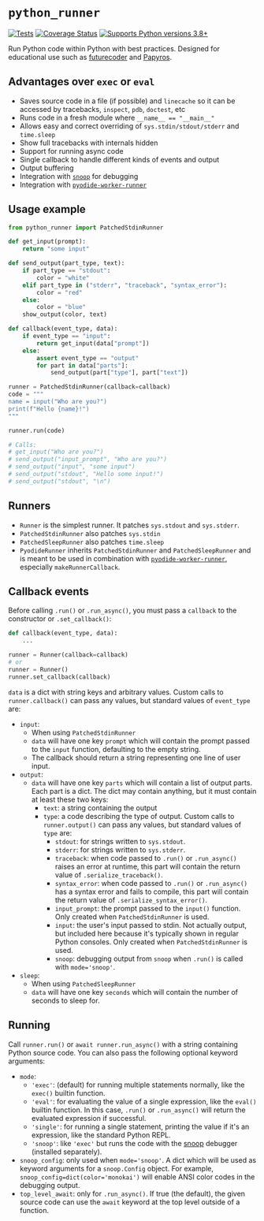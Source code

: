 # `python_runner`

[![Tests](https://github.com/alexmojaki/python_runner/actions/workflows/pytest.yml/badge.svg)](https://github.com/alexmojaki/python_runner/actions/workflows/pytest.yml) [![Coverage Status](https://coveralls.io/repos/github/alexmojaki/python_runner/badge.svg?branch=master)](https://coveralls.io/github/alexmojaki/python_runner?branch=master) [![Supports Python versions 3.8+](https://img.shields.io/pypi/pyversions/python_runner.svg)](https://pypi.python.org/pypi/python_runner)

Run Python code within Python with best practices. Designed for educational use such as [futurecoder](https://futurecoder.io/) and [Papyros](https://github.com/dodona-edu/papyros).

## Advantages over `exec` or `eval`

- Saves source code in a file (if possible) and `linecache` so it can be accessed by tracebacks, `inspect`, `pdb`, `doctest`, etc
- Runs code in a fresh module where `__name__ == "__main__"`
- Allows easy and correct overriding of `sys.stdin/stdout/stderr` and `time.sleep`
- Show full tracebacks with internals hidden
- Support for running async code
- Single callback to handle different kinds of events and output
- Output buffering
- Integration with [`snoop`](https://github.com/alexmojaki/snoop) for debugging
- Integration with [`pyodide-worker-runner`](https://github.com/alexmojaki/pyodide-worker-runner)

## Usage example

```python
from python_runner import PatchedStdinRunner

def get_input(prompt):
    return "some input"

def send_output(part_type, text):
    if part_type == "stdout":
        color = "white"
    elif part_type in ("stderr", "traceback", "syntax_error"):
        color = "red"
    else:
        color = "blue"
    show_output(color, text)

def callback(event_type, data):
    if event_type == "input":
        return get_input(data["prompt"])
    else:
        assert event_type == "output"
        for part in data["parts"]:
            send_output(part["type"], part["text"])

runner = PatchedStdinRunner(callback=callback)
code = """
name = input("Who are you?")
print(f"Hello {name}!")
"""

runner.run(code)

# Calls:
# get_input("Who are you?")
# send_output("input_prompt", "Who are you?")
# send_output("input", "some input")
# send_output("stdout", "Hello some input!")
# send_output("stdout", "\n")
```

## Runners

- `Runner` is the simplest runner. It patches `sys.stdout` and `sys.stderr`.
- `PatchedStdinRunner` also patches `sys.stdin`
- `PatchedSleepRunner` also patches `time.sleep`
- `PyodideRunner` inherits `PatchedStdinRunner` and `PatchedSleepRunner` and is meant to be used in combination with [`pyodide-worker-runner`](https://github.com/alexmojaki/pyodide-worker-runner), especially `makeRunnerCallback`.

## Callback events

Before calling `.run()` or `.run_async()`, you must pass a `callback` to the constructor or `.set_callback()`:

```python
def callback(event_type, data):
    ...

runner = Runner(callback=callback)
# or
runner = Runner()
runner.set_callback(callback)
```

`data` is a dict with string keys and arbitrary values. Custom calls to `runner.callback()` can pass any values, but standard values of `event_type` are:

- `input`:
  - When using `PatchedStdinRunner`
  - `data` will have one key `prompt` which will contain the prompt passed to the `input` function, defaulting to the empty string.
  - The callback should return a string representing one line of user input.
- `output`:
  - `data` will have one key `parts` which will contain a list of output parts. Each part is a dict. The dict may contain anything, but it must contain at least these two keys:
    - `text`: a string containing the output
    - `type`: a code describing the type of output. Custom calls to `runner.output()` can pass any values, but standard values of `type` are:
      - `stdout`: for strings written to `sys.stdout`.
      - `stderr`: for strings written to `sys.stderr`.
      - `traceback`: when code passed to `.run()` or `.run_async()` raises an error at runtime, this part will contain the return value of `.serialize_traceback()`.
      - `syntax_error`: when code passed to `.run()` or `.run_async()` has a syntax error and fails to compile, this part will contain the return value of `.serialize_syntax_error()`.
      - `input_prompt`: the prompt passed to the `input()` function. Only created when `PatchedStdinRunner` is used.
      - `input`: the user's input passed to stdin. Not actually output, but included here because it's typically shown in regular Python consoles. Only created when `PatchedStdinRunner` is used.
      - `snoop`: debugging output from `snoop` when `.run()` is called with `mode='snoop'`.
- `sleep`:
  - When using `PatchedSleepRunner`
  - `data` will have one key `seconds` which will contain the number of seconds to sleep for.

## Running

Call `runner.run()` or `await runner.run_async()` with a string containing Python source code. You can also pass the following optional keyword arguments:

- `mode`:
  - `'exec'`: (default) for running multiple statements normally, like the `exec()` builtin function.
  - `'eval'`: for evaluating the value of a single expression, like the `eval()` builtin function. In this case, `.run()` or `.run_async()` will return the evaluated expression if successful.
  - `'single'`: for running a single statement, printing the value if it's an expression, like the standard Python REPL.
  - `'snoop'`: like `'exec'` but runs the code with the [snoop](https://github.com/alexmojaki/snoop) debugger (installed separately).
- `snoop_config`: only used when `mode='snoop'`. A dict which will be used as keyword arguments for a `snoop.Config` object. For example, `snoop_config=dict(color='monokai')` will enable ANSI color codes in the debugging output.
- `top_level_await`: only for `.run_async()`. If true (the default), the given source code can use the `await` keyword at the top level outside of a function.
